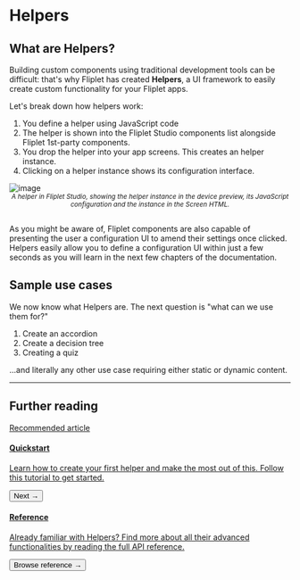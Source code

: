 # Helpers

## What are Helpers?

Building custom components using traditional development tools can be difficult: that's why Fliplet has created <strong>Helpers</strong>, a UI framework to easily create custom functionality for your Fliplet apps.

Let's break down how helpers work:

1. You define a helper using JavaScript code
2. The helper is shown into the Fliplet Studio components list alongside Fliplet 1st-party components.
3. You drop the helper into your app screens. This creates an helper instance.
4. Clicking on a helper instance shows its configuration interface.

![image](/assets/img/helper-1.png)
<small style="text-align: center;display: block"><i>A helper in Fliplet Studio, showing the helper instance in the device preview, its JavaScript configuration and the instance in the Screen HTML.<br/><br /></i></small>

As you might be aware of, Fliplet components are also capable of presenting the user a configuration UI to amend their settings once clicked. Helpers easily allow you to define a configuration UI within just a few seconds as you will learn in the next few chapters of the documentation.

## Sample use cases

We now know what Helpers are. The next question is "what can we use them for?"

1. Create an accordion
2. Create a decision tree
3. Creating a quiz

...and literally any other use case requiring either static or dynamic content.


---

## Further reading

<section class="blocks alt">
  <a class="bl two" href="quickstart.html">
    <div>
      <span class="pin">Recommended article</span>
      <h4>Quickstart</h4>
      <p>Learn how to create your first helper and make the most out of this. Follow this tutorial to get started.</p>
      <button>Next &rarr;</button>
    </div>
  </a>
  <a class="bl two" href="reference.html">
    <div class="secondary">
      <span class="pin"><i class="fa fa-file-alt"></i></span>
      <h4>Reference</h4>
      <p>Already familiar with Helpers? Find more about all their advanced functionalities by reading the full API reference.</p>
      <button>Browse reference &rarr;</button>
    </div>
  </a>
</section>